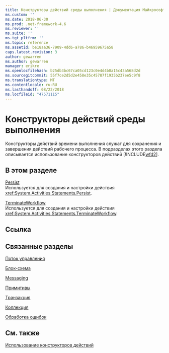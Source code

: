 ```yaml
---
title: Конструкторы действий среды выполнения | Документация Майкрософт
ms.custom: ''
ms.date: 2018-06-30
ms.prod: .net-framework-4.6
ms.reviewer: ''
ms.suite: ''
ms.tgt_pltfrm: ''
ms.topic: reference
ms.assetid: be18aa36-7909-4dd6-a786-b46959675a58
caps.latest.revision: 3
author: gewarren
ms.author: gewarren
manager: erikre
ms.openlocfilehash: b25db3bc67ca05cd123c0e4d4b0a15c43a568d2d
ms.sourcegitcommit: 55f7ce2d5d2e458e35c45787f1935b237ee5c9f8
ms.translationtype: MT
ms.contentlocale: ru-RU
ms.lasthandoff: 08/22/2018
ms.locfileid: "47571115"
---
```

# <a name="runtime-activity-designers"></a>Конструкторы действий среды выполнения
Конструкторы действий времени выполнения служат для сохранения и завершения действий рабочего процесса. В подразделах этого раздела описывается использование конструкторов действий [!INCLUDE[wfd2](../includes/wfd2-md.md)].  
  
## <a name="in-this-section"></a>В этом разделе  
 [Persist](../workflow-designer/persist-activity-designer.md)  
 Используется для создания и настройки действия <xref:System.Activities.Statements.Persist>.  
  
 [TerminateWorkflow](../workflow-designer/terminateworkflow-activity-designer.md)  
 Используется для создания и настройки действия <xref:System.Activities.Statements.TerminateWorkflow>.  
  
## <a name="reference"></a>Ссылка  
  
## <a name="related-sections"></a>Связанные разделы  
 [Поток управления](../workflow-designer/control-flow-activity-designers.md)  
  
 [Блок-схема](../workflow-designer/flowchart-activity-designers.md)  
  
 [Messaging](../workflow-designer/messaging-activity-designers.md)  
  
 [Примитивы](../workflow-designer/primitives-activity-designers.md)  
  
 [Транзакция](../workflow-designer/transaction-activity-designers.md)  
  
 [Коллекция](../workflow-designer/collection-activity-designers.md)  
  
 [Обработка ошибок](../workflow-designer/error-handling-activity-designers.md)  
  
## <a name="see-also"></a>См. также  
 [Использование конструкторов действий](../workflow-designer/using-the-activity-designers.md)